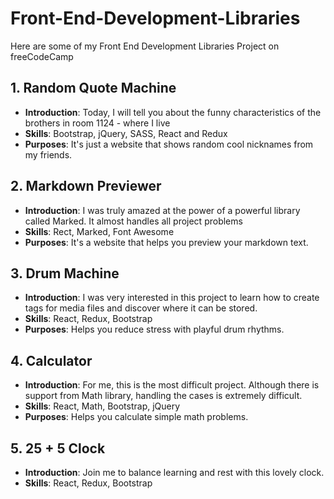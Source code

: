 # Front-End-Development-Libraries
Here are some of my Front End Development Libraries Project on freeCodeCamp

## 1. Random Quote Machine
- **Introduction**: Today, I will tell you about the funny characteristics of the brothers in room 1124 - where I live
- **Skills**: Bootstrap, jQuery, SASS, React and Redux
- **Purposes**: It's just a website that shows random cool nicknames from my friends.

## 2. Markdown Previewer
- **Introduction**: I was truly amazed at the power of a powerful library called Marked. It almost handles all project problems
- **Skills**: Rect, Marked, Font Awesome
- **Purposes**: It's a website that helps you preview your markdown text.

## 3. Drum Machine
- **Introduction**: I was very interested in this project to learn how to create tags for media files and discover where it can be stored.
- **Skills**: React, Redux, Bootstrap
- **Purposes**: Helps you reduce stress with playful drum rhythms.

## 4. Calculator
- **Introduction**: For me, this is the most difficult project. Although there is support from Math library, handling the cases is extremely difficult.
- **Skills**: React, Math, Bootstrap, jQuery
- **Purposes**: Helps you calculate simple math problems.

## 5. 25 + 5 Clock
- **Introduction**: Join me to balance learning and rest with this lovely clock.
- **Skills**: React, Redux, Bootstrap